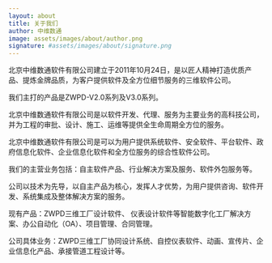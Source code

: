 ```yaml
---
layout: about
title: 关于我们
author: 中维数通
image: assets/images/about/author.png
signature: #assets/images/about/signature.png
---
```


北京中维数通软件有限公司建立于2011年10月24日，是以匠人精神打造优质产品、提炼金牌品质，为客户提供软件及全方位细节服务的三维软件公司。

我们主打的产品是ZWPD-V2.0系列及V3.0系列。 

北京中维数通软件有限公司是以软件开发、代理、服务为主要业务的高科技公司，并为工程的审批、设计、施工、运维等提供全生命周期全方位的服务。

北京中维数通软件有限公司是可以为用户提供系统软件、安全软件、平台软件、政府信息化软件、企业信息化软件和全方位服务的综合性软件公司。

我们的主营业务包括：自主软件产品、行业解决方案及服务、软件外包服务等。

公司以技术为先导，以自主产品为核心，发挥人才优势，为用户提供咨询、软件开发、系统集成及整体解决方案的服务。

现有产品：ZWPD三维工厂设计软件、 仪表设计软件等智能数字化工厂解决方案、办公自动化（OA）、项目管理、合同管理。

公司具体业务：ZWPD三维工厂协同设计系统、自控仪表软件、动画、宣传片、企业信息化产品、承接管道工程设计等。